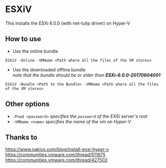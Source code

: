# ESXiV
This installs the ESXi 6.0.0 (with net-tulip driver) on Hyper-V

## How to use

* Use the online bundle
```
ESXiV -Online -VMHome <Path where all the files of the VM stores>
```
* Use the downloaded offline bundle  
*note that the bundle should be or older than **ESXi-6.0.0-20170604001***
```
ESXiV -Bundle <Path to the Bundle> -VMHome <Path where all the files of the VM stores>
```

## Other options
* `-Pswd <password>` *specifies the `password` of the EXSi server's root*
* `-VMName <name>` *specifies the name of the vm on Hyper-V*

## Thanks to
https://www.nakivo.com/blog/install-esxi-hyper-v  
https://communities.vmware.com/thread/511875  
https://communities.vmware.com/thread/427502  
